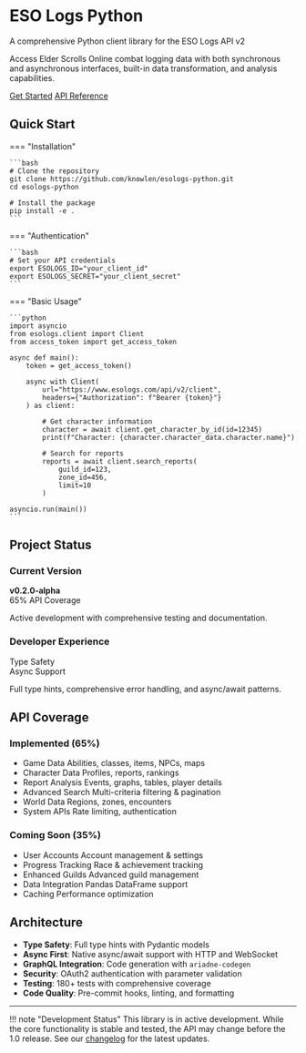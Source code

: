 <div class="hero-section">
  <h1>ESO Logs Python</h1>
  <p>A comprehensive Python client library for the ESO Logs API v2</p>
  <p>Access Elder Scrolls Online combat logging data with both synchronous and asynchronous interfaces, built-in data transformation, and analysis capabilities.</p>
  <a href="installation/" class="md-button md-button--primary">Get Started</a>
  <a href="api-reference/game-data/" class="md-button">API Reference</a>
</div>

## Quick Start

=== "Installation"

    ```bash
    # Clone the repository
    git clone https://github.com/knowlen/esologs-python.git
    cd esologs-python
    
    # Install the package
    pip install -e .
    ```

=== "Authentication"

    ```bash
    # Set your API credentials
    export ESOLOGS_ID="your_client_id"
    export ESOLOGS_SECRET="your_client_secret"
    ```

=== "Basic Usage"

    ```python
    import asyncio
    from esologs.client import Client
    from access_token import get_access_token
    
    async def main():
        token = get_access_token()
        
        async with Client(
            url="https://www.esologs.com/api/v2/client",
            headers={"Authorization": f"Bearer {token}"}
        ) as client:
            
            # Get character information
            character = await client.get_character_by_id(id=12345)
            print(f"Character: {character.character_data.character.name}")
            
            # Search for reports
            reports = await client.search_reports(
                guild_id=123,
                zone_id=456,
                limit=10
            )
    
    asyncio.run(main())
    ```


## Project Status

<div class="feature-grid">
  <div class="feature-card">
    <h3>Current Version</h3>
    <p><strong>v0.2.0-alpha</strong><br>
    <span class="status-badge status-badge--completed">65% API Coverage</span></p>
    <p>Active development with comprehensive testing and documentation.</p>
  </div>
  
  <div class="feature-card">
    <h3>Developer Experience</h3>
    <p><span class="status-badge status-badge--completed">Type Safety</span><br>
    <span class="status-badge status-badge--completed">Async Support</span></p>
    <p>Full type hints, comprehensive error handling, and async/await patterns.</p>
  </div>
</div>

## API Coverage

<div class="feature-grid">
  <div class="feature-card">
    <h3>Implemented (65%)</h3>
    <ul>
      <li><span class="status-badge status-badge--completed">Game Data</span> Abilities, classes, items, NPCs, maps</li>
      <li><span class="status-badge status-badge--completed">Character Data</span> Profiles, reports, rankings</li>
      <li><span class="status-badge status-badge--completed">Report Analysis</span> Events, graphs, tables, player details</li>
      <li><span class="status-badge status-badge--completed">Advanced Search</span> Multi-criteria filtering & pagination</li>
      <li><span class="status-badge status-badge--completed">World Data</span> Regions, zones, encounters</li>
      <li><span class="status-badge status-badge--completed">System APIs</span> Rate limiting, authentication</li>
    </ul>
  </div>
  
  <div class="feature-card">
    <h3>Coming Soon (35%)</h3>
    <ul>
      <li><span class="status-badge status-badge--planned">User Accounts</span> Account management & settings</li>
      <li><span class="status-badge status-badge--planned">Progress Tracking</span> Race & achievement tracking</li>
      <li><span class="status-badge status-badge--planned">Enhanced Guilds</span> Advanced guild management</li>
      <li><span class="status-badge status-badge--planned">Data Integration</span> Pandas DataFrame support</li>
      <li><span class="status-badge status-badge--planned">Caching</span> Performance optimization</li>
    </ul>
  </div>
</div>

## Architecture
- **Type Safety**: Full type hints with Pydantic models
- **Async First**: Native async/await support with HTTP and WebSocket
- **GraphQL Integration**: Code generation with `ariadne-codegen`
- **Security**: OAuth2 authentication with parameter validation
- **Testing**: 180+ tests with comprehensive coverage
- **Code Quality**: Pre-commit hooks, linting, and formatting

---

!!! note "Development Status"
    This library is in active development. While the core functionality is stable and tested, 
    the API may change before the 1.0 release. See our [changelog](changelog.md) for the latest updates.
